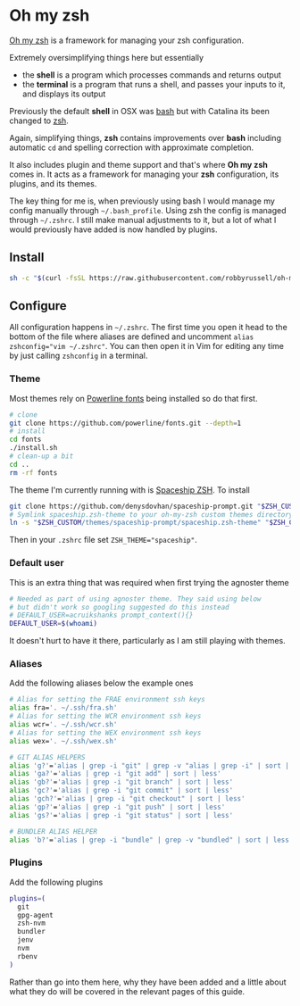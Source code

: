 # Oh my zsh

[Oh my zsh](https://github.com/robbyrussell/oh-my-zsh) is a framework for managing your zsh configuration.

Extremely oversimplifying things here but essentially

- the **shell** is a program which processes commands and returns output
- the **terminal** is a program that runs a shell, and passes your inputs to it, and displays its output

Previously the default **shell** in OSX was [bash](https://en.wikipedia.org/wiki/Bash_(Unix_shell)) but with Catalina its been changed to [zsh](https://en.wikipedia.org/wiki/Z_shell).

Again, simplifying things, **zsh** contains improvements over **bash** including automatic `cd` and spelling correction with approximate completion.

It also includes plugin and theme support and that's where **Oh my zsh** comes in. It acts as a framework for managing your **zsh** configuration, its plugins, and its themes.

The key thing for me is, when previously using bash I would manage my config manually through `~/.bash_profile`. Using zsh the config is managed through `~/.zshrc`. I still make manual adjustments to it, but a lot of what I would previously have added is now handled by plugins.

## Install

```bash
sh -c "$(curl -fsSL https://raw.githubusercontent.com/robbyrussell/oh-my-zsh/master/tools/install.sh)"
```

## Configure

All configuration happens in `~/.zshrc`. The first time you open it head to the bottom of the file where aliases are defined and uncomment `alias zshconfig="vim ~/.zshrc"`. You can then open it in Vim for editing any time by just calling `zshconfig` in a terminal.

### Theme

Most themes rely on [Powerline fonts](https://github.com/powerline/fonts) being installed so do that first.

```bash
# clone
git clone https://github.com/powerline/fonts.git --depth=1
# install
cd fonts
./install.sh
# clean-up a bit
cd ..
rm -rf fonts
```

The theme I'm currently running with is [Spaceship ZSH](https://github.com/denysdovhan/spaceship-prompt). To install

```bash
git clone https://github.com/denysdovhan/spaceship-prompt.git "$ZSH_CUSTOM/themes/spaceship-prompt"
# Symlink spaceship.zsh-theme to your oh-my-zsh custom themes directory
ln -s "$ZSH_CUSTOM/themes/spaceship-prompt/spaceship.zsh-theme" "$ZSH_CUSTOM/themes/spaceship.zsh-theme"
```

Then in your `.zshrc` file set `ZSH_THEME="spaceship"`.

### Default user

This is an extra thing that was required when first trying the agnoster theme

```bash
# Needed as part of using agnoster theme. They said using below
# but didn't work so googling suggested do this instead
# DEFAULT_USER=acruikshanks prompt_context(){}
DEFAULT_USER=$(whoami)
```

It doesn't hurt to have it there, particularly as I am still playing with themes.

### Aliases

Add the following aliases below the example ones

```bash
# Alias for setting the FRAE environment ssh keys
alias fra='. ~/.ssh/fra.sh'
# Alias for setting the WCR environment ssh keys
alias wcr='. ~/.ssh/wcr.sh'
# Alias for setting the WEX environment ssh keys
alias wex='. ~/.ssh/wex.sh'

# GIT ALIAS HELPERS
alias 'g?'='alias | grep -i "git" | grep -v "alias | grep -i" | sort | less'
alias 'ga?'='alias | grep -i "git add" | sort | less'
alias 'gb?'='alias | grep -i "git branch" | sort | less'
alias 'gc?'='alias | grep -i "git commit" | sort | less'
alias 'gch?'='alias | grep -i "git checkout" | sort | less'
alias 'gp?'='alias | grep -i "git push" | sort | less'
alias 'gs?'='alias | grep -i "git status" | sort | less'

# BUNDLER ALIAS HELPER
alias 'b?'='alias | grep -i "bundle" | grep -v "bundled" | sort | less'
```

### Plugins

Add the following plugins

```bash
plugins=(
  git
  gpg-agent
  zsh-nvm
  bundler
  jenv
  nvm
  rbenv
)
```

Rather than go into them here, why they have been added and a little about what they do will be covered in the relevant pages of this guide.
